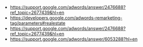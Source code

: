 * https://support.google.com/adwords/answer/2476688?ref_topic=2677439&hl=en
* https://developers.google.com/adwords-remarketing-tag/parameters#realestate
* https://support.google.com/adwords/answer/2476688?ref_topic=2677439&hl=en
* https://support.google.com/adwords/answer/6053288?hl=en
